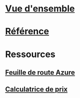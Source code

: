 # [Vue d'ensemble](index.md)
# [Référence](https://docs.microsoft.com/dotnet/api/?term=Microsoft.Azure)
# Ressources
## [Feuille de route Azure](https://azure.microsoft.com/roadmap/)
## [Calculatrice de prix](https://azure.microsoft.com/pricing/calculator/)

